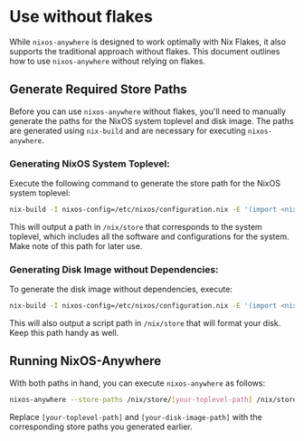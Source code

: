 # Use without flakes

While `nixos-anywhere` is designed to work optimally with Nix Flakes, it also
supports the traditional approach without flakes. This document outlines how to
use `nixos-anywhere` without relying on flakes.

## Generate Required Store Paths

Before you can use `nixos-anywhere` without flakes, you'll need to manually
generate the paths for the NixOS system toplevel and disk image. The paths are
generated using `nix-build` and are necessary for executing `nixos-anywhere`.

### Generating NixOS System Toplevel:

Execute the following command to generate the store path for the NixOS system
toplevel:

```bash
nix-build -I nixos-config=/etc/nixos/configuration.nix -E '(import <nixpkgs/nixos> {}).config.system.build.toplevel'
```

This will output a path in `/nix/store` that corresponds to the system toplevel,
which includes all the software and configurations for the system. Make note of
this path for later use.

### Generating Disk Image without Dependencies:

To generate the disk image without dependencies, execute:

```bash
nix-build -I nixos-config=/etc/nixos/configuration.nix -E '(import <nixpkgs/nixos> {}).config.system.build.diskNoDeps'
```

This will also output a script path in `/nix/store` that will format your disk.
Keep this path handy as well.

## Running NixOS-Anywhere

With both paths in hand, you can execute `nixos-anywhere` as follows:

```bash
nixos-anywhere --store-paths /nix/store/[your-toplevel-path] /nix/store/[your-disk-image-path]
```

Replace `[your-toplevel-path]` and `[your-disk-image-path]` with the
corresponding store paths you generated earlier.
